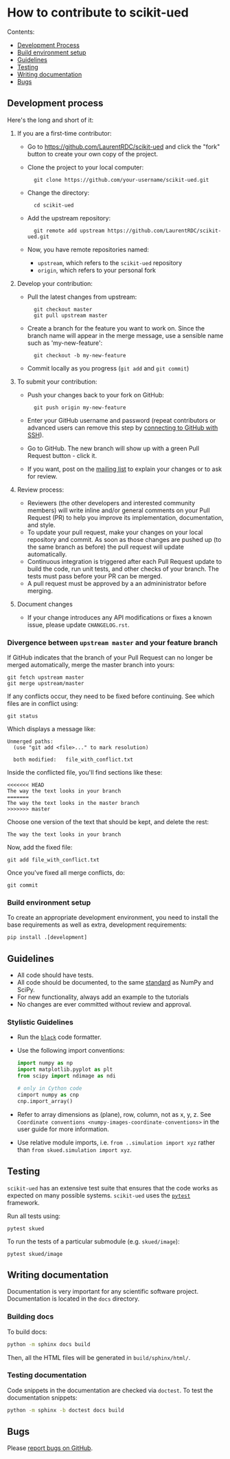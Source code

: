 # How to contribute to scikit-ued

<!-- This contributing guide is inspired from scikit-image's [https://github.com/scikit-image/scikit-image]-->

Contents:

* [Development Process](#development-process)
* [Build environment setup](#build-environment-setup)
* [Guidelines](#guidelines)
* [Testing](#testing)
* [Writing documentation](#writing-documentation)
* [Bugs](#bugs)

## Development process

Here's the long and short of it:

1.  If you are a first-time contributor:
    * Go to <https://github.com/LaurentRDC/scikit-ued> and click the "fork" button to create your own copy of the project.

    * Clone the project to your local computer:

            git clone https://github.com/your-username/scikit-ued.git

    * Change the directory:

            cd scikit-ued

    * Add the upstream repository:

            git remote add upstream https://github.com/LaurentRDC/scikit-ued.git

    * Now, you have remote repositories named:

        * `upstream`, which refers to the `scikit-ued` repository
        * `origin`, which refers to your personal fork

2.  Develop your contribution:
    * Pull the latest changes from upstream:

            git checkout master
            git pull upstream master

    * Create a branch for the feature you want to work on. Since the branch name will appear in the merge message, use a sensible name such as 'my-new-feature':

            git checkout -b my-new-feature

    * Commit locally as you progress (`git add` and `git commit`)

3.  To submit your contribution:

    * Push your changes back to your fork on GitHub:

            git push origin my-new-feature

    * Enter your GitHub username and password (repeat contributors or advanced users can remove this step by [connecting to GitHub with SSH](https://help.github.com/en/github/authenticating-to-github/connecting-to-github-with-ssh)).

    * Go to GitHub. The new branch will show up with a green Pull
        Request button - click it.

    * If you want, post on the [mailing
        list](https://mail.python.org/mailman3/lists/scikit-ued.python.org/)
        to explain your changes or to ask for review.


4.  Review process:

    * Reviewers (the other developers and interested community members) will write inline and/or general comments on your Pull Request (PR) to help you improve its implementation, documentation, and style.
    * To update your pull request, make your changes on your local repository and commit. As soon as those changes are pushed up (to the same branch as before) the pull request will update automatically.
    * Continuous integration is triggered after each Pull Request update to build the code, run unit tests, and other checks of your branch. The tests must pass before your PR can be merged. 
    * A pull request must be approved by a an admininistrator before merging.

5.  Document changes

    - If your change introduces any API modifications or fixes a known issue, please update `CHANGELOG.rst`.


### Divergence between `upstream master` and your feature branch

If GitHub indicates that the branch of your Pull Request can no longer be merged automatically, merge the master branch into yours:

    git fetch upstream master
    git merge upstream/master

If any conflicts occur, they need to be fixed before continuing. See which files are in conflict using:

    git status

Which displays a message like:

    Unmerged paths:
      (use "git add <file>..." to mark resolution)

      both modified:   file_with_conflict.txt

Inside the conflicted file, you'll find sections like these:

    <<<<<<< HEAD
    The way the text looks in your branch
    =======
    The way the text looks in the master branch
    >>>>>>> master

Choose one version of the text that should be kept, and delete the rest:

    The way the text looks in your branch

Now, add the fixed file:

    git add file_with_conflict.txt

Once you've fixed all merge conflicts, do:

    git commit

### Build environment setup

To create an appropriate development environment, you need to install the base requirements as well as extra, development requirements:

    pip install .[development]

## Guidelines

* All code should have tests.
* All code should be documented, to the same [standard](https://numpydoc.readthedocs.io/en/latest/format.html#docstring-standard) as NumPy and SciPy.
* For new functionality, always add an example to the tutorials 
* No changes are ever committed without review and approval.

### Stylistic Guidelines

* Run the [`black`](https://black.readthedocs.io/en/stable/) code formatter.

* Use the following import conventions:

    ```python
    import numpy as np
    import matplotlib.pyplot as plt
    from scipy import ndimage as ndi

    # only in Cython code
    cimport numpy as cnp
    cnp.import_array()
    ```

* Refer to array dimensions as (plane), row, column, not as x, y, z. See `Coordinate conventions <numpy-images-coordinate-conventions>` in the user guide for more information.

* Use relative module imports, i.e. `from ..simulation import xyz` rather than `from skued.simulation import xyz`.

## Testing

`scikit-ued` has an extensive test suite that ensures that the code works as expected on many possible systems. `scikit-ued` uses the [`pytest`](https://docs.pytest.org/en/latest/) framework.

Run all tests using:

    pytest skued

To run the tests of a particular submodule (e.g. `skued/image`):

    pytest skued/image

## Writing documentation

Documentation is very important for any scientific software project. Documentation is located in the `docs` directory.

### Building docs

To build docs:

``` sh
python -m sphinx docs build
```

Then, all the HTML files will be generated in `build/sphinx/html/`.

### Testing documentation

Code snippets in the documentation are checked via `doctest`. To test the documentation snippets:

``` sh
python -m sphinx -b doctest docs build
```

## Bugs

Please [report bugs on GitHub](https://github.com/LaurentRDC/scikit-ued/issues).
